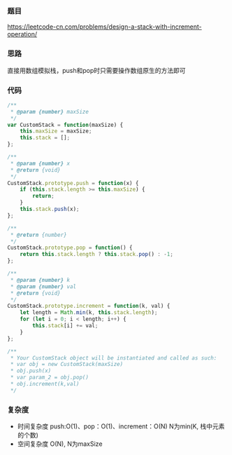 ### 题目
https://leetcode-cn.com/problems/design-a-stack-with-increment-operation/

### 思路
直接用数组模拟栈，push和pop时只需要操作数组原生的方法即可

### 代码
```javascript
/**
 * @param {number} maxSize
 */
var CustomStack = function(maxSize) {
    this.maxSize = maxSize;
    this.stack = [];
};

/** 
 * @param {number} x
 * @return {void}
 */
CustomStack.prototype.push = function(x) {
    if (this.stack.length >= this.maxSize) {
        return;
    }
    this.stack.push(x);
};

/**
 * @return {number}
 */
CustomStack.prototype.pop = function() {
    return this.stack.length ? this.stack.pop() : -1;
};

/** 
 * @param {number} k 
 * @param {number} val
 * @return {void}
 */
CustomStack.prototype.increment = function(k, val) {
    let length = Math.min(k, this.stack.length);
    for (let i = 0; i < length; i++) {
        this.stack[i] += val;
    }
};

/**
 * Your CustomStack object will be instantiated and called as such:
 * var obj = new CustomStack(maxSize)
 * obj.push(x)
 * var param_2 = obj.pop()
 * obj.increment(k,val)
 */
```

### 复杂度
* 时间复杂度 push:O(1)、pop：O(1)、increment：O(N) N为min(K, 栈中元素的个数)
* 空间复杂度 O(N), N为maxSize


